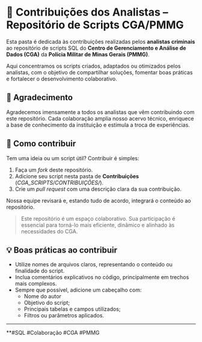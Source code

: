 # 📁 Contribuições dos Analistas – Repositório de Scripts CGA/PMMG

Esta pasta é dedicada às contribuições realizadas pelos **analistas criminais** ao repositório de scripts SQL do **Centro de Gerenciamento e Análise de Dados (CGA)** da **Polícia Militar de Minas Gerais (PMMG)**.

Aqui concentramos os scripts criados, adaptados ou otimizados pelos analistas, com o objetivo de compartilhar soluções, fomentar boas práticas e fortalecer o desenvolvimento colaborativo.

## 🙌 Agradecimento

Agradecemos imensamente a todos os analistas que vêm contribuindo com este repositório. Cada colaboração amplia nosso acervo técnico, enriquece a base de conhecimento da instituição e estimula a troca de experiências.

## 🤝 Como contribuir

Tem uma ideia ou um script útil? Contribuir é simples:

1. Faça um _fork_ deste repositório.
2. Adicione seu script nesta pasta de **Contribuições** (*CGA_SCRIPTS/CONTRIBUIÇÕES/*).
3. Crie um _pull request_ com uma descrição clara da sua contribuição.

Nossa equipe revisará e, estando tudo de acordo, integrará o conteúdo ao repositório.

> Este repositório é um espaço colaborativo. Sua participação é essencial para torná-lo mais eficiente, dinâmico e alinhado às necessidades do CGA.

## 💡 Boas práticas ao contribuir

- Utilize nomes de arquivos claros, representando o conteúdo ou finalidade do script.
- Inclua comentários explicativos no código, principalmente em trechos mais complexos.
- Sempre que possível, adicione um cabeçalho com:
  - Nome do autor
  - Objetivo do script;
  - Principais tabelas e campos utilizados;
  - Filtros ou parâmetros aplicados.
---

**#SQL #Colaboração #CGA #PMMG 
